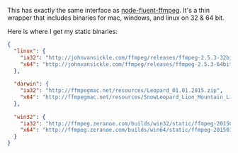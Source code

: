 This has exactly the same interface as [node-fluent-ffmpeg](https://github.com/fluent-ffmpeg/node-fluent-ffmpeg). It's a thin wrapper that includes binaries for mac, windows, and linux on 32 & 64 bit.

Here is where I get my static binaries:

```json
{
  "linux": {
    "ia32": "http://johnvansickle.com/ffmpeg/releases/ffmpeg-2.5.3-32bit-static.tar.xz",
    "x64": "http://johnvansickle.com/ffmpeg/releases/ffmpeg-2.5.3-64bit-static.tar.xz"
  },
  
  "darwin": {
    "ia32": "http://ffmpegmac.net/resources/Leopard_01.01.2015.zip",
    "x64": "http://ffmpegmac.net/resources/SnowLeopard_Lion_Mountain_Lion_Mavericks_Yosemite_01.01.2015.zip"
  },
  
  "win32": {
    "ia32": "http://ffmpeg.zeranoe.com/builds/win32/static/ffmpeg-20150113-git-b23a866-win32-static.7z",
    "x64": "http://ffmpeg.zeranoe.com/builds/win64/static/ffmpeg-20150113-git-b23a866-win64-static.7z"
  }
}
```
